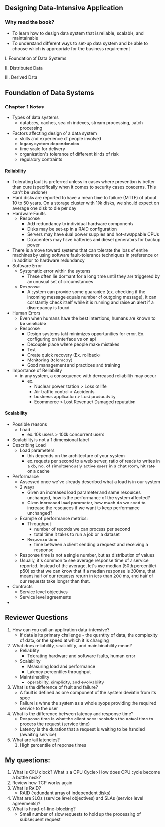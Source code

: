 ## Designing Data-Intensive Application

### Why read the book?
- To learn how to design data system that is reliable, scalable, and maintainable
- To understand different ways to set-up data system and be able to choose which is appropriate for the business requirement

I. Foundation of Data Systems

II. Distributed Data

III. Derived Data


## Foundation of Data Systems
### Chapter 1 Notes
- Types of data systems
  - databses, caches, search indexes, stream processing, batch processing
- Factors affecting design of a data system
  - skills and experience of people involved
  - legacy system dependencies
  - time scale for delivery
  - organization's tolerance of different kinds of risk
  - regulatory contraints

#### Reliability
- Tolerating fault is preferred unless in cases where prevention is better than cure (specifically when it comes to security cases concerns. This can't be undone)
- Hard disks are reported to have a mean time to failure (MTTF) of about 10 to 50 years. On a storage cluster with 10k disks, we should expect on average one disk to die per day
- Hardware Faults
  - Response
    - Add redundancy to individual hardware components
    - Disks may be set-up in a RAID configuration
    - Servers may have dual power supplies and hot-swappable CPUs
    - Datacenters may have batteries and diesel generators for backup power
- There is a move toward systems that can tolerate the loss of entire machines by using software fault-tolerance techniques in preference or in addition to hardware redundancy
- Software Error
  - Systematic error within the sytems
    - These often lie dormant for a long time until they are triggered by an unusual set of circumstances
  - Response
    - A system can provide some guarantee (ex. checking if the incoming message equals number of outgoing message), it can constantly check itself while it is running and raise an alert if a discrepancy is found
- Human Errors
  - Even when humans have the best intentions, humans are known to be unreliable
  - Response
    - Design systems taht minimizes opportunities for error. Ex. configuring on interface vs on api
    - Decouple place where people make mistakes
    - Test
    - Create quick recovery (Ex. rollback)
    - Monitoring (telemetry)
    - Good management and practices and training
- Importance of Reliability
  - in any system, a consequence with decreased reliability may occur
    - ex. 
      - Nuclear power station > Loss of life
      - Air traffic control > Accidents
      - business application > Lost productivity
      - Ecommerce > Lost Revenue/ Damaged reputation

#### Scalability
- Possible reasons
  - Load
    - ex. 10k users > 100k concurrent users
- Scalability is not a 1 dimensional label
- Describing Load
  - Load parameters
    - this depends on the architecture of your system
    - ex. requets per second to a web server, ratio of reads to writes in a db, no. of simultaenously active suers in a chat room, hit rate on a cache
- Performance
  - Assessed once we've already described what a load is in our system
  - 2 ways
    - Given an increased load parameter and same resources unchanged, how is the performance of the system affected?
    - Given increased load parameter, how much do we need to increase the resources if we want to keep performance unchanged?
  - Example of performance metrics:
    - Throughput
      - number of records we can process per second
      - total time it takes to run a job on a dataset
    - Response time
      - time between a client sending a request and receiving a response
  - Response time is not a single number, but as distribution of values
  - Usually, it's common to see average response time of a service reported. Instead of the average, let's use median (50th percentile/ p50) so that we can know that if a median response is 200ms, that means half of our requests return in less than 200 ms, and half of our requests take longer than that.
- Contracts
  - Service level objectives
  - Service level agreements
- 
## Reviewer Questions
1. How can you call an application data-intensive?
   - If data is its primary challenge - the quantity of data, the complexity of data, or the speed at which it is changing
2. What does reliability, scalability, and maintainability mean?
   - Reliability
     - Tolerating hardware and software faults, human error
   - Scalability
     - Measuring load and performance
     - Latency percentiles throughput
   - Maintainability
     - operability, simplicity, and evolvability
3. What is the difference of fault and failure?
    - A fault is defined as one component of the system deviatin from its spec
    - Failure is whne the system as a whole syops providing the required service to the user
4. What is the difference between latency and response time?
   - Response time is what the client sees: besisdes the actual time to process the request (service time)
   - Latency is the duration that a request is waiting to be handled (awaiting service)
5. What are tail latencies?
   1. High percentile of reponse times
  

## My questions:
1. What is CPU clock? What is a CPU Cycle> How does CPU cycle become a bottle neck?
2. Review how TCP works again
3. What is RAID?
    - RAID (redundant array of independent disks)
4. What are SLOs (service level objectives) and SLAs (service level agreements)?
5. What is head-of-line-blocking?
   - Small number of slow requests to hold up the processing of subsequent request